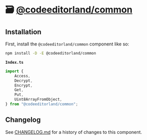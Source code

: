# 🗃️ [@codeeditorland/common]

## Installation

First, install the `@codeeditorland/common` component like so:

```sh
npm install -D -E @codeeditorland/common
```

**`Index.ts`**

```ts
import {
	Access,
	Decrypt,
	Encrypt,
	Get,
	Put,
	Uint8ArrayFromObject,
} from "@codeeditorland/common";
```

[@codeeditorland/common]: https://npmjs.org/@codeeditorland/common

## Changelog

See [CHANGELOG.md](CHANGELOG.md) for a history of changes to this component.
